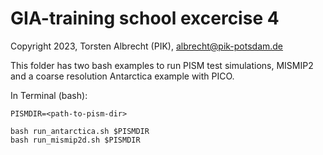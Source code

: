 GIA-training school excercise 4
========

Copyright 2023, Torsten Albrecht (PIK), albrecht@pik-potsdam.de

This folder has two bash examples to run PISM test simulations, MISMIP2 and a coarse resolution Antarctica example with PICO.

In Terminal (bash):

```
PISMDIR=<path-to-pism-dir>

bash run_antarctica.sh $PISMDIR
bash run_mismip2d.sh $PISMDIR

```


